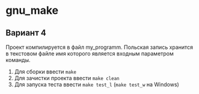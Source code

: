 # gnu_make
## Вариант 4

Проект компилируется в файл my_programm. Польская запись хранится в текстовом файле имя которого является входным параметром команды.

1. Для сборки ввести `make`
2. Для зачистки проекта ввести `make clean`
3. Для запуска теста ввести `make test_l` (`make test_w` на Windows)
